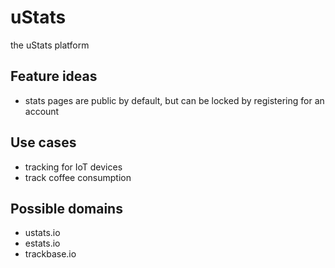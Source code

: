 # uStats
the uStats platform

## Feature ideas
* stats pages are public by default, but can be locked by registering for an account

## Use cases
* tracking for IoT devices
* track coffee consumption

## Possible domains
* ustats.io
* estats.io
* trackbase.io
